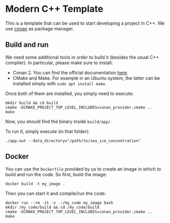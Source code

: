 # Modern C++ Template

This is a template that can be used to start developing a project in C++. We use [conan](https://conan.io/) as
package manager.

## Build and run

We need some additional tools in order to build it (besides the usual C++ compiler). In particular,
please make sure to install:

- Conan 2. You can find the official documentation [here](https://docs.conan.io/2/installation.html).
- CMake and Make. For example in an Ubuntu system, the latter can be installed simply with `sudo apt install make`.

Once both of them are installed, you simply need to execute:

```shell
mkdir build && cd build
cmake -DCMAKE_PROJECT_TOP_LEVEL_INCLUDES=conan_provider.cmake ..
make
```

Now, you should find the binary inside `build/app/`.

To run it, simply execute (in that folder):

```shell
./app.out --data_directory="/path/to/sea_ice_concentration"
```

## Docker

You can use the `Dockerfile` provided by us to create an image in which to build and run the code. So first, build
the image:

```shell
docker build -t my_image .
```

Then you can start it and compile/run the code:

```shell
docker run --rm -it -v .:/my_code my_image bash
mkdir /my_code/build && cd /my_code/build
cmake -DCMAKE_PROJECT_TOP_LEVEL_INCLUDES=conan_provider.cmake ..
make
```